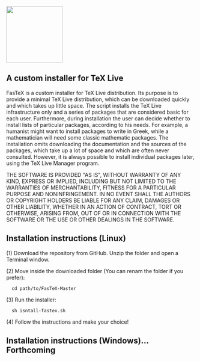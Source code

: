 <img src="https://github.com/ivalb/FasTeX/blob/master/fastex-icon.svg" width="150" align="center">

A custom installer for TeX Live
--------------------------------

FasTeX is a custom installer for TeX Live distribution. Its purpose is to provide a minimal TeX Live distribution, which can be downloaded quickly and which takes up little space. The script installs the TeX Live infrastructure only and a series of packages that are considered basic for each user. Furthermore, during installation the user can decide whether to install lists of particular packages, according to his needs. For example, a humanist might want to install packages to write in Greek, while a mathematician will need some classic mathematic packages.
The installation omits downloading the documentation and the sources of the packages, which take up a lot of space and which are often never consulted. However, it is always possible to install individual packages later, using the TeX Live Manager program.

THE SOFTWARE IS PROVIDED "AS IS", WITHOUT WARRANTY OF ANY KIND, EXPRESS OR IMPLIED, INCLUDING BUT NOT LIMITED TO THE WARRANTIES OF MERCHANTABILITY,
FITNESS FOR A PARTICULAR PURPOSE AND NONINFRINGEMENT. IN NO EVENT SHALL THE AUTHORS OR COPYRIGHT HOLDERS BE LIABLE FOR ANY CLAIM, DAMAGES OR OTHER
LIABILITY, WHETHER IN AN ACTION OF CONTRACT, TORT OR OTHERWISE, ARISING FROM, OUT OF OR IN CONNECTION WITH THE SOFTWARE OR THE USE OR OTHER DEALINGS IN THE SOFTWARE.

Installation instructions (Linux)
-------------------------------------

(1) Download the repository from GitHub. Unzip the folder and open a Terminal window.

(2) Move inside the downloaded folder (You can renam the folder if you prefer):

      cd path/to/FasTeX-Master

(3) Run the installer:
    
      sh isntall-fastex.sh

(4) Follow the instructions and make your choice!
    

Installation instructions (Windows)... Forthcoming
-------------------------------------


